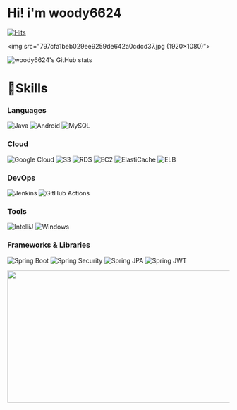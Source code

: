# Hi! i'm woody6624 
[![Hits](https://hits.seeyoufarm.com/api/count/incr/badge.svg?url=https%3A%2F%2Fgithub.com%2Fwoody6624%2Fhit-counter&count_bg=%2379C83D&title_bg=%23555555&icon=&icon_color=%23E7E7E7&title=hits&edge_flat=false)](https://hits.seeyoufarm.com)

<img src="797cfa1beb029ee9259de642a0cdcd37.jpg (1920×1080)”>

![woody6624's GitHub stats](https://github-readme-stats.vercel.app/api?username=woody6624&show_icons=true&theme=radical)

# 💪Skills

### Languages
![Java](https://img.shields.io/badge/Java-007396.svg?&style=for-the-badge&logo=Java&logoColor=white)
![Android](https://img.shields.io/badge/Android-3DDC84.svg?&style=for-the-badge&logo=Android&logoColor=white)
![MySQL](https://img.shields.io/badge/MySQL-4479A1.svg?&style=for-the-badge&logo=MySQL&logoColor=white)

### Cloud
![Google Cloud](https://img.shields.io/badge/Google%20Cloud-4285F4.svg?&style=for-the-badge&logo=Google%20Cloud&logoColor=white)
![S3](https://img.shields.io/badge/S3-569A31.svg?&style=for-the-badge&logo=Amazon%20S3&logoColor=white)
![RDS](https://img.shields.io/badge/RDS-527FFF.svg?&style=for-the-badge&logo=Amazon%20RDS&logoColor=white)
![EC2](https://img.shields.io/badge/EC2-FF9900.svg?&style=for-the-badge&logo=Amazon%20EC2&logoColor=white)
![ElastiCache](https://img.shields.io/badge/AWS%20ElastiCache-C925D1.svg?&style=for-the-badge&logo=Amazon%20AWS&logoColor=white)
![ELB](https://img.shields.io/badge/AWS%20Elastic%20Load%20Balancing-8C4FFF.svg?&style=for-the-badge&logo=Amazon%20AWS&logoColor=white)

### DevOps
![Jenkins](https://img.shields.io/badge/Jenkins-D24939.svg?&style=for-the-badge&logo=Jenkins&logoColor=white)
![GitHub Actions](https://img.shields.io/badge/GitHub%20Actions-2088FF.svg?&style=for-the-badge&logo=GitHub%20Actions&logoColor=white)

### Tools
![IntelliJ](https://img.shields.io/badge/IntelliJ%20IDEA-000000.svg?&style=for-the-badge&logo=IntelliJ%20IDEA&logoColor=white)
![Windows](https://img.shields.io/badge/Windows-0078D6.svg?&style=for-the-badge&logo=Windows&logoColor=white)

### Frameworks & Libraries
![Spring Boot](https://img.shields.io/badge/Spring%20Boot-6DB33F.svg?&style=for-the-badge&logo=Spring%20Boot&logoColor=white)
![Spring Security](https://img.shields.io/badge/Spring%20Security-6DB33F.svg?&style=for-the-badge&logo=Spring%20Security&logoColor=white)
![Spring JPA](https://img.shields.io/badge/Spring%20JPA-6DB33F.svg?&style=for-the-badge&logo=Spring&logoColor=white)
![Spring JWT](https://img.shields.io/badge/Spring%20JWT-6DB33F.svg?&style=for-the-badge&logo=JSON%20Web%20Tokens&logoColor=white)


<a href="https://github.com/devxb/gitanimals">
<img
  src="https://render.gitanimals.org/farms/woody6624"
  width="600"
  height="300"
/>
</a>
